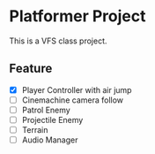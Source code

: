 # Platformer Project
This is a VFS class project.
## Feature
- [x] Player Controller with air jump
- [ ] Cinemachine camera follow
- [ ] Patrol Enemy
- [ ] Projectile Enemy
- [ ] Terrain
- [ ] Audio Manager